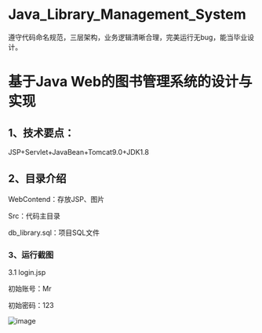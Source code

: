 # Java_Library_Management_System
遵守代码命名规范，三层架构，业务逻辑清晰合理，完美运行无bug，能当毕业设计。
# 基于Java Web的图书管理系统的设计与实现

## 1、技术要点：

JSP+Servlet+JavaBean+Tomcat9.0+JDK1.8

## 2、目录介绍

WebContend：存放JSP、图片

Src：代码主目录

db_library.sql：项目SQL文件

### 3、运行截图

3.1 login.jsp

初始账号：Mr

初始密码：123  

![image](https://user-images.githubusercontent.com/43679893/175458747-eebe2e12-bba8-4a01-8540-b363edb68fc2.png)


